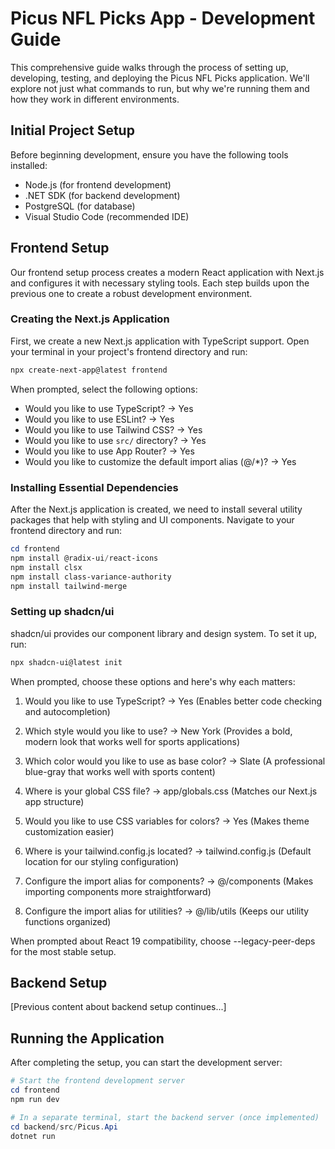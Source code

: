 # Picus NFL Picks App - Development Guide

This comprehensive guide walks through the process of setting up, developing, testing, and deploying the Picus NFL Picks application. We'll explore not just what commands to run, but why we're running them and how they work in different environments.

## Initial Project Setup

Before beginning development, ensure you have the following tools installed:
- Node.js (for frontend development)
- .NET SDK (for backend development)
- PostgreSQL (for database)
- Visual Studio Code (recommended IDE)

## Frontend Setup

Our frontend setup process creates a modern React application with Next.js and configures it with necessary styling tools. Each step builds upon the previous one to create a robust development environment.

### Creating the Next.js Application

First, we create a new Next.js application with TypeScript support. Open your terminal in your project's frontend directory and run:

```powershell
npx create-next-app@latest frontend
```

When prompted, select the following options:
- Would you like to use TypeScript? → Yes 
- Would you like to use ESLint? → Yes 
- Would you like to use Tailwind CSS? → Yes 
- Would you like to use `src/` directory? → Yes 
- Would you like to use App Router? → Yes 
- Would you like to customize the default import alias (@/*)? → Yes 

### Installing Essential Dependencies

After the Next.js application is created, we need to install several utility packages that help with styling and UI components. Navigate to your frontend directory and run:

```powershell
cd frontend
npm install @radix-ui/react-icons
npm install clsx
npm install class-variance-authority
npm install tailwind-merge
```

### Setting up shadcn/ui

shadcn/ui provides our component library and design system. To set it up, run:

```powershell
npx shadcn-ui@latest init
```

When prompted, choose these options and here's why each matters:
1. Would you like to use TypeScript? → Yes
   (Enables better code checking and autocompletion)

2. Which style would you like to use? → New York
   (Provides a bold, modern look that works well for sports applications)

3. Which color would you like to use as base color? → Slate
   (A professional blue-gray that works well with sports content)

4. Where is your global CSS file? → app/globals.css
   (Matches our Next.js app structure)

5. Would you like to use CSS variables for colors? → Yes
   (Makes theme customization easier)

6. Where is your tailwind.config.js located? → tailwind.config.js
   (Default location for our styling configuration)

7. Configure the import alias for components? → @/components
   (Makes importing components more straightforward)

8. Configure the import alias for utilities? → @/lib/utils
   (Keeps our utility functions organized)

When prompted about React 19 compatibility, choose --legacy-peer-deps for the most stable setup.

## Backend Setup

[Previous content about backend setup continues...]

## Running the Application

After completing the setup, you can start the development server:

```powershell
# Start the frontend development server
cd frontend
npm run dev

# In a separate terminal, start the backend server (once implemented)
cd backend/src/Picus.Api
dotnet run
```